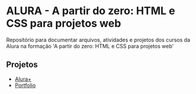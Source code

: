 # ALURA - A partir do zero: HTML e CSS para projetos web
Repositório para documentar arquivos, atividades e projetos dos cursos da Alura na formação 'A partir do zero: HTML e CSS para projetos web'
## Projetos
- [Alura+](https://github.com/gabriel15asouza/alura_devweb/tree/main/alura_flix)
- [Portfolio](https://github.com/gabriel15asouza/alura_devweb/tree/main/classes_posicionamento_flexbox)
